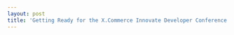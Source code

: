 ```yaml
---
layout: post
title: 'Getting Ready for the X.Commerce Innovate Developer Conference in San Francisco'
---
```

